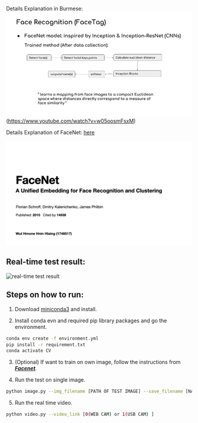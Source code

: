 


Details Explanation in Burmese:
![FaceTag](explain.jpg)(https://www.youtube.com/watch?v=w05oosmFsxM)

Details Explanation of FaceNet: [here](https://drive.google.com/file/d/1TwXJgNqA-nfcGyrZ_OlpBIshMgiJu82z/view?usp=sharing)

![real-time test result](facenet-arc.gif)



## Real-time test result:

![real-time test result](video_result.gif)

## Steps on how to run:

  1. Download [miniconda3](https://repo.anaconda.com/miniconda/Miniconda3-latest-Linux-x86_64.sh) and install.

  2. Install conda evn and required pip library packages and go the environment.

  ```bash
  conda env create -f environment.yml
  pip install -r requirement.txt
  conda activate CV
  ```

  3. (Optional) If want to train on own image, follow the instructions from [***Facenet***](https://github.com/davidsandberg/facenet).

  4. Run the test on single image.

  ```bash
  python image.py --img_filename [PATH OF TEST IMAGE] --save_filename [NAME TO SAVE RESULT]
  ```
  5. Run the real time video.

  ```bash
  python video.py --video_link [0(WEB CAM) or 1(USB CAM) ]
  ```

